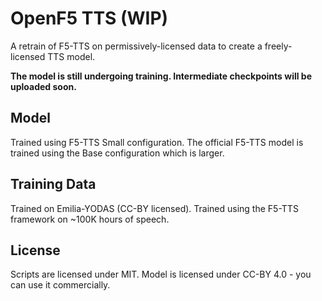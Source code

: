 # OpenF5 TTS (WIP)

A retrain of F5-TTS on permissively-licensed data to create a freely-licensed TTS model.

**The model is still undergoing training. Intermediate checkpoints will be uploaded soon.**

## Model

Trained using F5-TTS Small configuration. The official F5-TTS model is trained using the Base configuration which is larger.

## Training Data

Trained on Emilia-YODAS (CC-BY licensed). Trained using the F5-TTS framework on ~100K hours of speech.

## License

Scripts are licensed under MIT. Model is licensed under CC-BY 4.0 - you can use it commercially.

